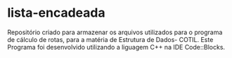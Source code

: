 # lista-encadeada
Repositório criado para armazenar os arquivos utilizados para o programa de cálculo de rotas, para a matéria de Estrutura de Dados- COTIL.
Este Programa foi desenvolvido utilizando a liguagem C++ na IDE Code::Blocks.
